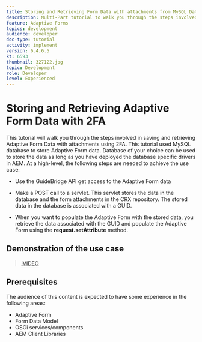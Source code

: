 ```yaml
---
title: Storing and Retrieving Form Data with attachments from MySQL Database
description: Multi-Part tutorial to walk you through the steps involved in storing and retrieving form data with attachments
feature: Adaptive Forms
topics: development
audience: developer
doc-type: tutorial
activity: implement
version: 6.4,6.5
kt: 6593
thumbnail: 327122.jpg
topic: Development
role: Developer
level: Experienced
---
```


# Storing and Retrieving Adaptive Form Data with 2FA

This tutorial will walk you through the steps involved in saving and retrieving Adaptive Form Data with attachments using 2FA. This tutorial used MySQL database to store Adaptive Form data. Database of your choice can be used to store the data as long as you have deployed the database specific drivers in AEM. At a high-level, the following steps are needed to achieve the use case:

* Use the GuideBridge API get access to the Adaptive Form data

* Make a POST call to a servlet. This servlet stores the data in the database and the form attachments in the CRX repository. The stored data in the database is associated with a GUID.

* When you want to populate the Adaptive Form with the stored data, you retrieve the data associated with the GUID and populate the Adaptive Form using the **request.setAttribute** method.

## Demonstration of the use case

>[!VIDEO](https://video.tv.adobe.com/v/327122?quality=9&learn=on)

## Prerequisites

The audience of this content is expected to have some experience in the following areas:

* Adaptive Form
* Form Data Model
* OSGi services/components
* AEM Client Libraries
